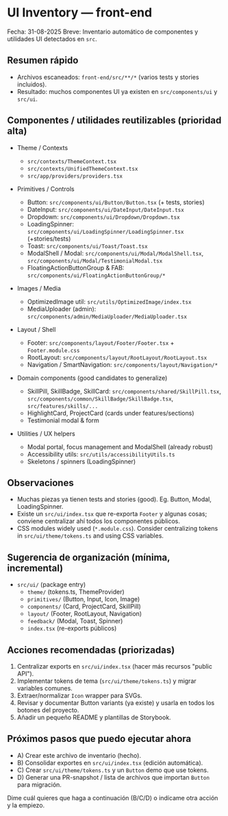 # UI Inventory — front-end

Fecha: 31-08-2025
Breve: Inventario automático de componentes y utilidades UI detectados en `src`.

## Resumen rápido

- Archivos escaneados: `front-end/src/**/*` (varios tests y stories incluidos).
- Resultado: muchos componentes UI ya existen en `src/components/ui` y `src/ui`.

## Componentes / utilidades reutilizables (prioridad alta)

- Theme / Contexts
  - `src/contexts/ThemeContext.tsx`
  - `src/contexts/UnifiedThemeContext.tsx`
  - `src/app/providers/providers.tsx`

- Primitives / Controls
  - Button: `src/components/ui/Button/Button.tsx` (+ tests, stories)
  - DateInput: `src/components/ui/DateInput/DateInput.tsx`
  - Dropdown: `src/components/ui/Dropdown/Dropdown.tsx`
  - LoadingSpinner: `src/components/ui/LoadingSpinner/LoadingSpinner.tsx` (+stories/tests)
  - Toast: `src/components/ui/Toast/Toast.tsx`
  - ModalShell / Modal: `src/components/ui/Modal/ModalShell.tsx`, `src/components/ui/Modal/TestimonialModal.tsx`
  - FloatingActionButtonGroup & FAB: `src/components/ui/FloatingActionButtonGroup/*`

- Images / Media
  - OptimizedImage util: `src/utils/OptimizedImage/index.tsx`
  - MediaUploader (admin): `src/components/admin/MediaUploader/MediaUploader.tsx`

- Layout / Shell
  - Footer: `src/components/layout/Footer/Footer.tsx` + `Footer.module.css`
  - RootLayout: `src/components/layout/RootLayout/RootLayout.tsx`
  - Navigation / SmartNavigation: `src/components/layout/Navigation/*`

- Domain components (good candidates to generalize)
  - SkillPill, SkillBadge, SkillCard: `src/components/shared/SkillPill.tsx`, `src/components/common/SkillBadge/SkillBadge.tsx`, `src/features/skills/...`
  - HighlightCard, ProjectCard (cards under features/sections)
  - Testimonial modal & form

- Utilities / UX helpers
  - Modal portal, focus management and ModalShell (already robust)
  - Accessibility utils: `src/utils/accessibilityUtils.ts`
  - Skeletons / spinners (LoadingSpinner)

## Observaciones

- Muchas piezas ya tienen tests and stories (good). Eg. Button, Modal, LoadingSpinner.
- Existe un `src/ui/index.tsx` que re-exporta `Footer` y algunas cosas; conviene centralizar ahí todos los componentes públicos.
- CSS modules widely used (`*.module.css`). Consider centralizing tokens in `src/ui/theme/tokens.ts` and using CSS variables.

## Sugerencia de organización (mínima, incremental)

- `src/ui/` (package entry)
  - `theme/` (tokens.ts, ThemeProvider)
  - `primitives/` (Button, Input, Icon, Image)
  - `components/` (Card, ProjectCard, SkillPill)
  - `layout/` (Footer, RootLayout, Navigation)
  - `feedback/` (Modal, Toast, Spinner)
  - `index.tsx` (re-exports públicos)

## Acciones recomendadas (priorizadas)

1. Centralizar exports en `src/ui/index.tsx` (hacer más recursos "public API").
2. Implementar tokens de tema (`src/ui/theme/tokens.ts`) y migrar variables comunes.
3. Extraer/normalizar `Icon` wrapper para SVGs.
4. Revisar y documentar Button variants (ya existe) y usarla en todos los botones del proyecto.
5. Añadir un pequeño README y plantillas de Storybook.

## Próximos pasos que puedo ejecutar ahora

- A) Crear este archivo de inventario (hecho).
- B) Consolidar exportes en `src/ui/index.tsx` (edición automática).
- C) Crear `src/ui/theme/tokens.ts` y un `Button` demo que use tokens.
- D) Generar una PR-snapshot / lista de archivos que importan `Button` para migración.

Dime cuál quieres que haga a continuación (B/C/D) o indícame otra acción y la empiezo.
